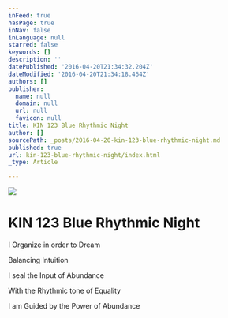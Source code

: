 ```yaml
---
inFeed: true
hasPage: true
inNav: false
inLanguage: null
starred: false
keywords: []
description: ''
datePublished: '2016-04-20T21:34:32.204Z'
dateModified: '2016-04-20T21:34:18.464Z'
authors: []
publisher:
  name: null
  domain: null
  url: null
  favicon: null
title: KIN 123 Blue Rhythmic Night
author: []
sourcePath: _posts/2016-04-20-kin-123-blue-rhythmic-night.md
published: true
url: kin-123-blue-rhythmic-night/index.html
_type: Article

---
```

![](https://the-grid-user-content.s3-us-west-2.amazonaws.com/ed0693a4-57e8-4134-938c-54e80e1e7d3a.png)

# KIN 123 Blue Rhythmic Night

I Organize in order to Dream

Balancing Intuition

I seal the Input of Abundance

With the Rhythmic tone of Equality

I am Guided by the Power of Abundance